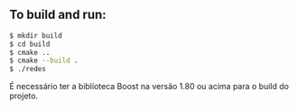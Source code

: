 ## To build and run:
```bash
$ mkdir build
$ cd build
$ cmake ..
$ cmake --build .
$ ./redes 
```

É necessário ter a biblíoteca Boost na versão 1.80 ou acima para o build do projeto.